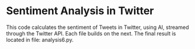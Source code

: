 # Sentiment Analysis in Twitter

This code calculates the sentiment of Tweets in Twitter, using AI,  streamed through the Twitter API. Each file builds on the next. The final result is located in file: analysis6.py.


